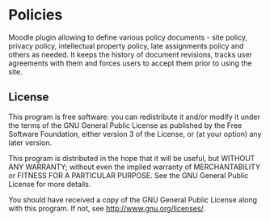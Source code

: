 # Policies #

Moodle plugin allowing to define various policy documents - site policy, privacy
policy, intellectual property policy, late assignments policy and others as needed. It
keeps the history of document revisions, tracks user agreements with them and forces
users to accept them prior to using the site.

## License ##

This program is free software: you can redistribute it and/or modify it under
the terms of the GNU General Public License as published by the Free Software
Foundation, either version 3 of the License, or (at your option) any later
version.

This program is distributed in the hope that it will be useful, but WITHOUT ANY
WARRANTY; without even the implied warranty of MERCHANTABILITY or FITNESS FOR A
PARTICULAR PURPOSE.  See the GNU General Public License for more details.

You should have received a copy of the GNU General Public License along with
this program.  If not, see <http://www.gnu.org/licenses/>.

